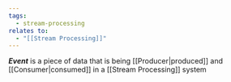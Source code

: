 ```yaml
---
tags:
  - stream-processing
relates to:
  - "[[Stream Processing]]"
---
```

***Event*** is a piece of data that is being [[Producer|produced]] and [[Consumer|consumed]] in a [[Stream Processing]] system